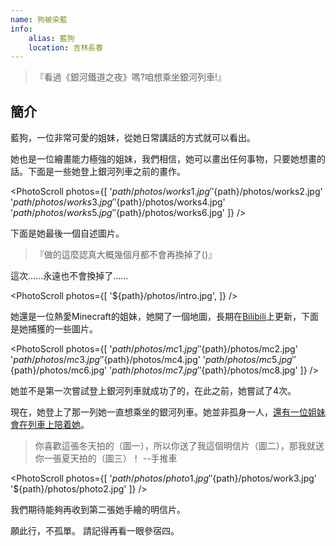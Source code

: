 ```yaml
---
name: 狗被染藍
info:
    alias: 藍狗
    location: 吉林長春
---
```


>『看過《銀河鐵道之夜》嗎?咱想乘坐銀河列車!』

## 簡介

藍狗，一位非常可愛的姐妹，從她日常講話的方式就可以看出。

她也是一位繪畫能力極強的姐妹，我們相信，她可以畫出任何事物，只要她想畫的話。下面是一些她登上銀河列車之前的畫作。

<PhotoScroll photos={[
    '${path}/photos/works1.jpg'
    '${path}/photos/works2.jpg'
    '${path}/photos/works3.jpg'
    '${path}/photos/works4.jpg'
    '${path}/photos/works5.jpg'
    '${path}/photos/works6.jpg'
]} />

下面是她最後一個自述圖片。

> 『做的這麼認真大概幾個月都不會再換掉了()』

這次......永遠也不會換掉了......

<PhotoScroll photos={[ '${path}/photos/intro.jpg', ]} />

她還是一位熱愛Minecraft的姐妹，她開了一個地圖，長期在[Bilibili](https://space.bilibili.com/2119605209)上更新，下面是她捕獲的一些圖片。

<PhotoScroll photos={[
    '${path}/photos/mc1.jpg'
    '${path}/photos/mc2.jpg'
    '${path}/photos/mc3.jpg'
    '${path}/photos/mc4.jpg'
    '${path}/photos/mc5.jpg'
    '${path}/photos/mc6.jpg'
    '${path}/photos/mc7.jpg'
    '${path}/photos/mc8.jpg'
]} />


她並不是第一次嘗試登上銀河列車就成功了的，在此之前，她嘗試了4次。

現在，她登上了那一列她一直想乘坐的銀河列車。她並非孤身一人，[還有一位姐妹會在列車上陪着她](https://www.one-among.us/profile/Anilovr)。

> 你喜歡這張冬天拍的（圖一），所以你送了我這個明信片（圖二），那我就送你一張夏天拍的（圖三）！ --手推車

<PhotoScroll photos={[
    '${path}/photos/photo1.jpg'
    '${path}/photos/work3.jpg'
    '${path}/photos/photo2.jpg'
]} />

我們期待能夠再收到第二張她手繪的明信片。


願此行，不孤單。
請記得再看一眼參宿四。